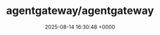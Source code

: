 ---
title: "agentgateway/agentgateway"
link: "https://github.com/agentgateway/agentgateway"
date: "2025-08-14 16:30:48 +0000"
description: "Next Generation Agentic Proxy for AI Agents and MCP servers"
category: "github"
---